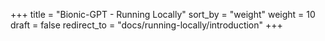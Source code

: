 +++
title = "Bionic-GPT - Running Locally"
sort_by = "weight"
weight = 10
draft = false
redirect_to = "docs/running-locally/introduction"
+++